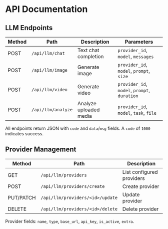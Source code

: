 # API Documentation

## LLM Endpoints
| Method | Path | Description | Parameters |
|--------|------|-------------|------------|
| POST | `/api/llm/chat` | Text chat completion | `provider_id`, `model`, `messages` |
| POST | `/api/llm/image` | Generate image | `provider_id`, `model`, `prompt`, `size` |
| POST | `/api/llm/video` | Generate video | `provider_id`, `model`, `prompt`, `duration` |
| POST | `/api/llm/analyze` | Analyze uploaded media | `provider_id`, `model`, `task`, `file` |

All endpoints return JSON with `code` and `data`/`msg` fields. A `code` of `1000` indicates success.

## Provider Management
| Method | Path | Description |
|--------|------|-------------|
| GET | `/api/llm/providers` | List configured providers |
| POST | `/api/llm/providers/create` | Create provider |
| PUT/PATCH | `/api/llm/providers/<id>/update` | Update provider |
| DELETE | `/api/llm/providers/<id>/delete` | Delete provider |

Provider fields: `name`, `type`, `base_url`, `api_key`, `is_active`, `extra`.


